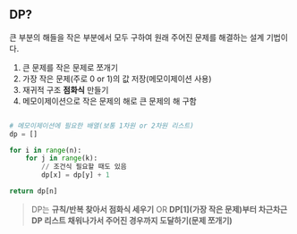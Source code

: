 ## DP?

큰 부분의 해들을 작은 부분에서 모두 구하여 원래 주어진 문제를 해결하는 설계 기법이다.

1. 큰 문제를 작은 문제로 쪼개기
2. 가장 작은 문제(주로 0 or 1)의 값 저장(메모이제이션 사용) 
3. 재귀적 구조 **점화식** 만들기
4. 메모이제이션으로 작은 문제의 해로 큰 문제의 해 구함

```python

# 메모이제이션에 필요한 배열(보통 1차원 or 2차원 리스트)
dp = []

for i in range(n):
	for j in range(k):
		// 조건식 필요할 때도 있음
		dp[x] = dp[y] + 1

return dp[n]
```

> DP는 **규칙/반복 찾아서 점화식 세우기** OR **DP[1](가장 작은 문제)부터 차근차근 DP 리스트 채워나가서 주어진 경우까지 도달하기(문제 쪼개기)**
>
